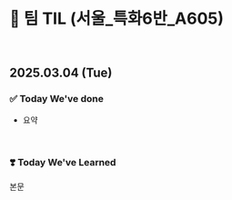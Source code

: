 # 📝 팀 TIL (서울\_특화6반\_A605)

<br>

## 2025.03.04 (Tue)

### ✅ Today We've done

-   요약

<br>

### ❣️ Today We've Learned

본문

<br>
<br>
